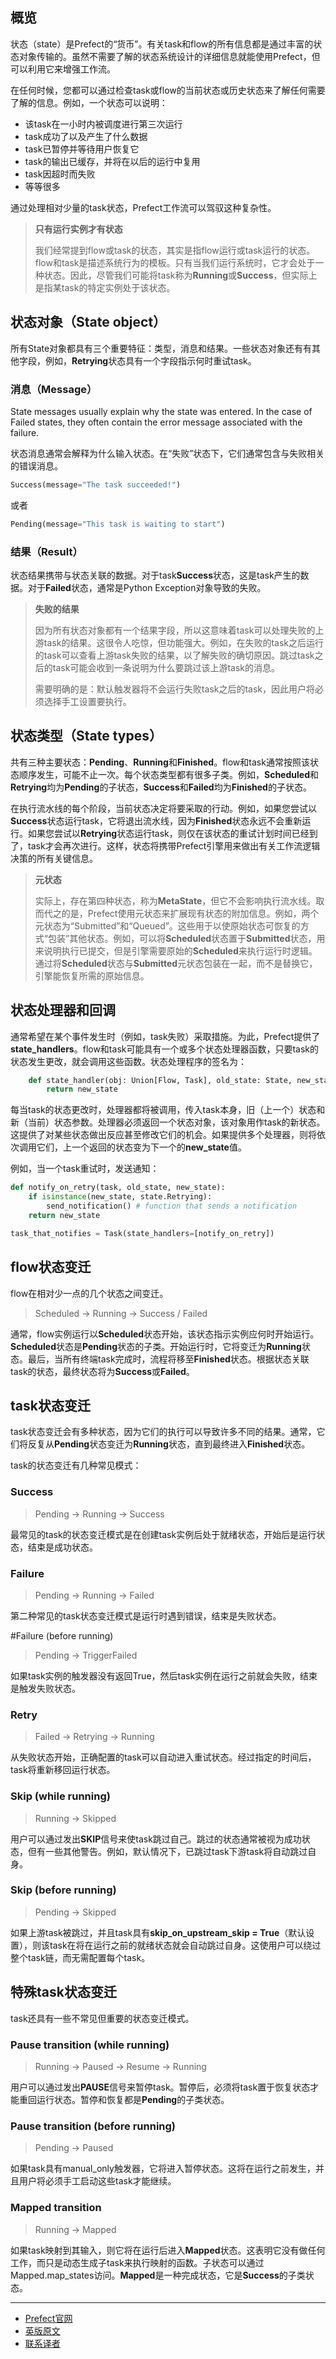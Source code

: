 ## 概览

状态（state）是Prefect的“货币”。有关task和flow的所有信息都是通过丰富的状态对象传输的。虽然不需要了解的状态系统设计的详细信息就能使用Prefect，但可以利用它来增强工作流。

在任何时候，您都可以通过检查task或flow的当前状态或历史状态来了解任何需要了解的信息。例如，一个状态可以说明：

 - 该task在一小时内被调度进行第三次运行
 - task成功了以及产生了什么数据
 - task已暂停并等待用户恢复它
 - task的输出已缓存，并将在以后的运行中复用
 - task因超时而失败
 - 等等很多

通过处理相对少量的task状态，Prefect工作流可以驾驭这种复杂性。

> 
> **只有运行实例才有状态**
> 
> 我们经常提到flow或task的状态，其实是指flow运行或task运行的状态。flow和task是描述系统行为的模板。只有当我们运行系统时，它才会处于一种状态。因此，尽管我们可能将task称为**Running**或**Success**，但实际上是指某task的特定实例处于该状态。
> 

## 状态对象（State object）

所有State对象都具有三个重要特征：类型，消息和结果。一些状态对象还有有其他字段，例如，**Retrying**状态具有一个字段指示何时重试task。

### 消息（Message）

State messages usually explain why the state was entered. In the case of Failed states, they often contain the error message associated with the failure.

状态消息通常会解释为什么输入状态。在“失败”状态下，它们通常包含与失败相关的错误消息。

````Python
Success(message="The task succeeded!")
````

或者

````Python
Pending(message="This task is waiting to start")
````

### 结果（Result）

状态结果携带与状态关联的数据。对于task**Success**状态，这是task产生的数据。对于**Failed**状态，通常是Python Exception对象导致的失败。

> 
> **失败的结果**
> 
> 因为所有状态对象都有一个结果字段，所以这意味着task可以处理失败的上游task的结果。这很令人吃惊，但功能强大。例如，在失败的task之后运行的task可以查看上游task失败的结果，以了解失败的确切原因。跳过task之后的task可能会收到一条说明为什么要跳过该上游task的消息。
> 
> 需要明确的是：默认触发器将不会运行失败task之后的task，因此用户将必须选择手工设置要执行。
> 

## 状态类型（State types）

共有三种主要状态：**Pending**、**Running**和**Finished**。flow和task通常按照该状态顺序发生，可能不止一次。每个状态类型都有很多子类。例如，**Scheduled**和**Retrying**均为**Pending**的子状态，**Success**和**Failed**均为**Finished**的子状态。

在执行流水线的每个阶段，当前状态决定将要采取的行动。例如，如果您尝试以**Success**状态运行task，它将退出流水线，因为**Finished**状态永远不会重新运行。如果您尝试以**Retrying**状态运行task，则仅在该状态的重试计划时间已经到了，task才会再次进行。这样，状态将携带Prefect引擎用来做出有关工作流逻辑决策的所有关键信息。

> 
> **元状态**
> 
> 实际上，存在第四种状态，称为**MetaState**，但它不会影响执行流水线。取而代之的是，Prefect使用元状态来扩展现有状态的附加信息。例如，两个元状态为“Submitted”和“Queued​​”。这些用于以使原始状态可恢复的方式“包装”其他状态。例如，可以将**Scheduled**状态置于**Submitted**状态，用来说明执行已提交，但是引擎需要原始的**Scheduled**来执行运行时逻辑。通过将**Scheduled**状态与**Submitted**元状态包装在一起，而不是替换它，引擎能恢复所需的原始信息。
> 

## 状态处理器和回调

通常希望在某个事件发生时（例如，task失败）采取措施。为此，Prefect提供了**state_handlers**。flow和task可能具有一个或多个状态处理器函数，只要task的状态发生更改，就会调用这些函数。状态处理程序的签名为：

````Python
    def state_handler(obj: Union[Flow, Task], old_state: State, new_state: State) -> State:
        return new_state
````

每当task的状态更改时，处理器都将被调用，传入task本身，旧（上一个）状态和新（当前）状态参数。处理器必须返回一个状态对象，该对象用作task的新状态。这提供了对某些状态做出反应甚至修改它们的机会。如果提供多个处理器，则将依次调用它们，上一个返回的状态变为下一个的**new_state**值。

例如，当一个task重试时，发送通知：

````Python
def notify_on_retry(task, old_state, new_state):
    if isinstance(new_state, state.Retrying):
        send_notification() # function that sends a notification
    return new_state

task_that_notifies = Task(state_handlers=[notify_on_retry])
````

## flow状态变迁

flow在相对少一点的几个状态之间变迁。

> 
> Scheduled -> Running -> Success / Failed
> 

通常，flow实例运行以**Scheduled**状态开始，该状态指示实例应何时开始运行。**Scheduled**状态是**Pending**状态的子类。开始运行时，它将变迁为**Running**状态。最后，当所有终端task完成时，流程将移至**Finished**状态。根据状态关联task的状态，最终状态将为**Success**或**Failed**。

## task状态变迁

task状态变迁会有多种状态，因为它们的执行可以导致许多不同的结果。通常，它们将反复从**Pending**状态变迁为**Running**状态，直到最终进入**Finished**状态。

task的状态变迁有几种常见模式：

### Success

> 
> Pending -> Running -> Success
> 

最常见的task的状态变迁模式是在创建task实例后处于就绪状态，开始后是运行状态，结束是成功状态。

### Failure

> 
> Pending -> Running -> Failed
> 

第二种常见的task状态变迁模式是运行时遇到错误，结束是失败状态。

#Failure (before running)

> 
> Pending -> TriggerFailed
> 

如果task实例的触发器没有返回True，然后task实例在运行之前就会失败，结束是触发失败状态。

### Retry

> 
> Failed -> Retrying -> Running
> 

从失败状态开始，正确配置的task可以自动进入重试状态。经过指定的时间后，task将重新移回运行状态。

### Skip (while running)

> 
> Running -> Skipped
> 

用户可以通过发出**SKIP**信号来使task跳过自己。跳过的状态通常被视为成功状态，但有一些其他警告。例如，默认情况下，已跳过task下游task将自动跳过自身。

### Skip (before running)

> 
> Pending -> Skipped
> 

如果上游task被跳过，并且task具有**skip_on_upstream_skip = True**（默认设置），则该task在将在运行之前的就绪状态就会自动跳过自身。这使用户可以绕过整个task链，而无需配置每个task。

## 特殊task状态变迁

task还具有一些不常见但重要的状态变迁模式。


### Pause transition (while running)

> 
> Running -> Paused -> Resume -> Running
> 

用户可以通过发出**PAUSE**信号来暂停task。暂停后，必须将task置于恢复状态才能重回运行状态。暂停和恢复都是**Pending**的子类状态。

### Pause transition (before running)

> 
> Pending -> Paused
> 

如果task具有manual_only触发器，它将进入暂停状态。这将在运行之前发生，并且用户将必须手工启动这些task才能继续。

### Mapped transition

> 
> Running -> Mapped
> 

如果task映射到其输入，则它将在运行后进入**Mapped**状态。这表明它没有做任何工作，而只是动态生成子task来执行映射的函数。子状态可以通过Mapped.map_states访问。**Mapped**是一种完成状态，它是**Success**的子类状态。

***

- [Prefect官网](https://www.prefect.io/)
- [英版原文](https://docs.prefect.io/core/concepts/states.html)
- [联系译者](https://github.com/listen-lavender)
